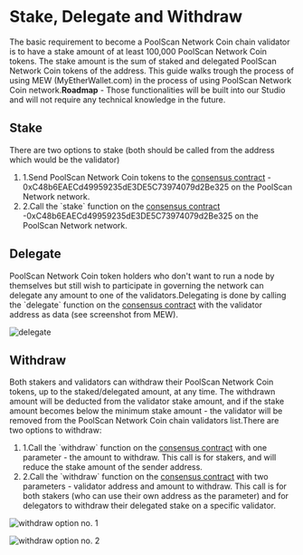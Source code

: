 # Stake, Delegate and Withdraw

The basic requirement to become a PoolScan Network Coin chain validator is to have a stake amount of at least 100,000 PoolScan Network Coin tokens. The stake amount is the sum of staked and delegated PoolScan Network Coin tokens of the address. This guide walks trough the process of using MEW (MyEtherWallet.com) in the process of using PoolScan Network Coin network.**Roadmap** - Those functionalities will be built into our Studio and will not require any technical knowledge in the future.

## Stake <a href="#stake" id="stake"></a>

There are two options to stake (both should be called from the address which would be the validator)

1. 1.Send PoolScan Network Coin tokens to the [consensus contract](https://testnet.poolscan.io/address/0xC48b6EAECd49959235dE3DE5C73974079d2Be325) - 0xC48b6EAECd49959235dE3DE5C73974079d2Be325 on the PoolScan Network network.
2. 2.Call the \`stake\` function on the [consensus contract](https://testnet.poolscan.io/address/0xC48b6EAECd49959235dE3DE5C73974079d2Be325) -0xC48b6EAECd49959235dE3DE5C73974079d2Be325 on the PoolScan Network network.

## Delegate <a href="#delegate" id="delegate"></a>

PoolScan Network Coin token holders who don't want to run a node by themselves but still wish to participate in governing the network can delegate any amount to one of the validators.Delegating is done by calling the \`delegate\` function on the [consensus contract](https://testnet.poolscan.io/address/0xC48b6EAECd49959235dE3DE5C73974079d2Be325) with the validator address as data (see screenshot from MEW).

![delegate](https://3886961007-files.gitbook.io/~/files/v0/b/gitbook-x-prod.appspot.com/o/spaces%2F-MQROvzQPC4eD8u5AQhv%2Fuploads%2FfW2bi43f3TMgmwzi7wSZ%2Fimage.png?alt=media&token=f30eb8a1-ff40-4f1e-9f73-89466ea2c83e)

## Withdraw <a href="#withdraw" id="withdraw"></a>

Both stakers and validators can withdraw their PoolScan Network Coin tokens, up to the staked/delegated amount, at any time. The withdrawn amount will be deducted from the validator stake amount, and if the stake amount becomes below the minimum stake amount - the validator will be removed from the PoolScan Network Coin chain validators list.There are two options to withdraw:

1. 1.Call the \`withdraw\` function on the [consensus contract](https://testnet.poolscan.io/address/0xC48b6EAECd49959235dE3DE5C73974079d2Be325) with one parameter - the amount to withdraw. This call is for stakers, and will reduce the stake amount of the sender address.
2. 2.Call the \`withdraw\` function on the [consensus contract](https://testnet.poolscan.io/address/0xC48b6EAECd49959235dE3DE5C73974079d2Be325) with two parameters - validator address and amount to withdraw. This call is for both stakers (who can use their own address as the parameter) and for delegators to withdraw their delegated stake on a specific validator.

![withdraw option no. 1](https://3886961007-files.gitbook.io/~/files/v0/b/gitbook-x-prod.appspot.com/o/spaces%2F-MQROvzQPC4eD8u5AQhv%2Fuploads%2FyBpFV4W9N9vgpGyFEr76%2Fimage.png?alt=media&token=0f715110-4b8d-4a35-81a6-93383d903f42)

![withdraw option no. 2](https://3886961007-files.gitbook.io/~/files/v0/b/gitbook-x-prod.appspot.com/o/spaces%2F-MQROvzQPC4eD8u5AQhv%2Fuploads%2FTGmteQzEhEXuDVbibfVt%2Fimage.png?alt=media&token=84a4f2a6-3c5e-41d7-b427-a845db9f82d2)
